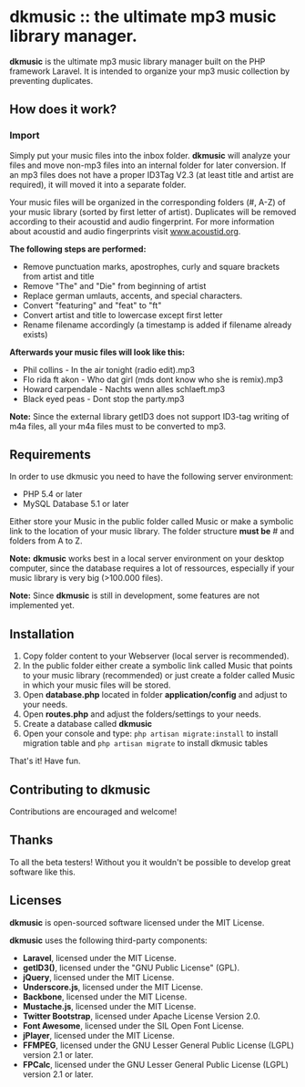 # dkmusic :: the ultimate mp3 music library manager.
**dkmusic** is the ultimate mp3 music library manager built on the PHP framework Laravel. It is intended to organize your mp3 music collection by preventing duplicates.

## How does it work?

### Import
Simply put your music files into the inbox folder.
**dkmusic** will analyze your files and move non-mp3 files into an internal folder for later conversion.
If an mp3 files does not have a proper ID3Tag V2.3 (at least title and artist are required), it will moved it into a separate folder. 

Your music files will be organized in the corresponding folders (#, A-Z) of your music library (sorted by first letter of artist).
Duplicates will be removed according to their acoustid and audio fingerprint.
For more information about acoustid and audio fingerprints visit www.acoustid.org.

**The following steps are performed:**
- Remove punctuation marks, apostrophes, curly and square brackets from artist and title
- Remove "The" and "Die" from beginning of artist
- Replace german umlauts, accents, and special characters.
- Convert "featuring" and "feat" to "ft"
- Convert artist and title to lowercase except first letter
- Rename filename accordingly (a timestamp is added if filename already exists)

**Afterwards your music files will look like this:**
- Phil collins - In the air tonight (radio edit).mp3
- Flo rida ft akon - Who dat girl (mds dont know who she is remix).mp3
- Howard carpendale - Nachts wenn alles schlaeft.mp3
- Black eyed peas - Dont stop the party.mp3

**Note:** Since the external library getID3 does not support ID3-tag writing of m4a files,
all your m4a files must to be converted to mp3.


## Requirements
In order to use dkmusic you need to have the following server environment:
- PHP 5.4 or later
- MySQL Database 5.1 or later

Either store your Music in the public folder called Music or make a symbolic link to the location of your music library.
The folder structure **must be** # and folders from A to Z.

**Note:** **dkmusic** works best in a local server environment on your desktop computer, since the database requires a lot of ressources, especially if your music library is very big (>100.000 files).

**Note:** Since **dkmusic** is still in development, some features are not implemented yet.


## Installation
1. Copy folder content to your Webserver (local server is recommended).
2. In the public folder either create a symbolic link called Music that points to your music library (recommended) or just create a folder called Music in which your music files will be stored.
3. Open **database.php** located in folder **application/config** and adjust to your needs.
4. Open **routes.php** and adjust the folders/settings to your needs.
5. Create a database called **dkmusic**
6. Open your console and type: <code>php artisan migrate:install</code> to install migration table and <code>php artisan migrate</code> to install dkmusic tables

That's it! Have fun.


## Contributing to dkmusic
Contributions are encouraged and welcome!


## Thanks
To all the beta testers! Without you it wouldn't be possible to develop great software like this.


## Licenses
**dkmusic** is open-sourced software licensed under the MIT License.

**dkmusic** uses the following third-party components:
- **Laravel**, licensed under the MIT License.
- **getID3()**, licensed under the "GNU Public License" (GPL).
- **jQuery**, licensed under the MIT License.
- **Underscore.js**, licensed under the MIT License.
- **Backbone**, licensed under the MIT License.
- **Mustache.js**, licensed under the MIT License.
- **Twitter Bootstrap**, licensed under Apache License Version 2.0.
- **Font Awesome**, licensed under the SIL Open Font License.
- **jPlayer**, licensed under the MIT License.
- **FFMPEG**, licensed under the GNU Lesser General Public License (LGPL) version 2.1 or later.
- **FPCalc**, licensed under the GNU Lesser General Public License (LGPL) version 2.1 or later.
